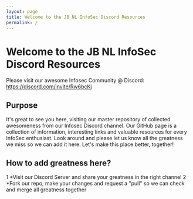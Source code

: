 ```yaml
---
layout: page
title: Welcome to the JB NL InfoSec Discord Resources
permalink: /
---
```


# Welcome to the JB NL InfoSec Discord Resources

Please visit our awesome Infosec Community @ Discord: https://discord.com/invite/Rw6bcKj

## Purpose

It's great to see you here, visiting our master repository of collected awesomeness from our Infosec Discord channel. Our GitHub page is a collection of information, interesting links and valuable resources for every InfoSec enthusiast. Look around and please let us know all the greatness we miss so we can add it here. Let's make this place better, together!

## How to add greatness here?

 1 *Visit our Discord Server and share your greatness in the right channel
 2 *Fork our repo, make your changes and request a "pull" so we can check and merge all greatness together
